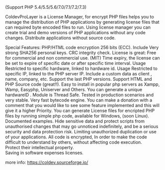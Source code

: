 (Support PHP 5.4/5.5/5.6/7.0/7.1/7.2/7.3)

 
ColdevProLayer is a License Manager, for encrypt  PHP files helps you to manage the distribution of PHP applications by generating license files that can required byte encoded files to run. Using license manager you can create trial and demo versions of PHP applications without any code changes.  Distribute applications without source code.


Special Features:
PHP/HTML code encryption 256 bits  (ECC).
Include Very strong SHA256 personal keys.
CRC integrity check.
License is great: Free for commercial and non commercial use. (MIT) 
Time expiry, the license can be set to expire of specific date or after specific time interval.
Usage Restricted to specific hardware, linked to hardware id.
Usage Restricted to specific IP, linked to the PHP server IP.
Include a custom data as client , name, company, etc.
Support the last PHP versions.
Support  HTML and PHP Source code  (great!!).
Easy to install in popular php servers as Xampp, Wamp, Easyphp, Uniserver and Others.
You can generate a  unique hardwareID .
Module is  Thread Safe.
Tested in production scenarios and very stable.
Very fast bytecode engine. 
You can make a donation with a comment that you would like to see some feature implemented and this will give it a higher Priority.
You can generate License files for encripted PHP files by running simple php code, available for Windows, (soon Linux).
Documented examples.
Hide sensitive data and protect scripts from unauthorised changes that may go unnoticed indefinitely, and be a serious security and data protection risk.
Limiting unauthorized duplication or use of your applications.
All code is encrypted, In order to make the code difficult to understand by others, without affecting code execution.  
Protect their intellectual property.  
Saving in software expenses licenses.


more info: 
https://coldev.sourceforge.io/

